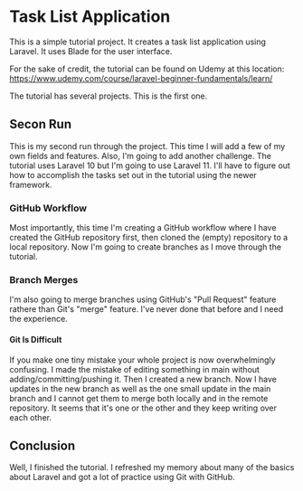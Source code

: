 # Task List Application

This is a simple tutorial project. It creates a task list application using Laravel. It uses Blade for the user interface.

For the sake of credit, the tutorial can be found on Udemy at this location:<br>
https://www.udemy.com/course/laravel-beginner-fundamentals/learn/

The tutorial has several projects. This is the first one.

## Secon Run
This is my second run through the project. This time I will add a few of my own fields and features. Also, I'm going to add another challenge. The tutorial uses Laravel 10 but I'm going to use Laravel 11. I'll have to figure out how to accomplish the tasks set out in the tutorial using the newer framework.


### GitHub Workflow
Most importantly, this time I'm creating a GitHub workflow where I have created the GitHub repository first, then cloned the (empty) repository to a local repository. Now I'm going to create branches as I move through the tutorial. 

### Branch Merges
I'm also going to merge branches using GitHub's "Pull Request" feature rathere than Git's "merge" feature. I've never done that before and I need the experience.

#### Git Is Difficult
If you make one tiny mistake your whole project is now overwhelmingly confusing.
I made the mistake of editing something in main without adding/committing/pushing it. Then I created a new branch. Now I have updates in the new branch as well as the one small update in the main branch and I cannot get them to merge both locally and in the remote repository. It seems that it's one or the other and they keep writing over each other.

## Conclusion
Well, I finished the tutorial. I refreshed my memory about many of the basics about Laravel and got a lot of practice using Git with GitHub.

